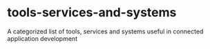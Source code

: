 # tools-services-and-systems
A categorized list of tools, services and systems useful in connected application development
